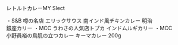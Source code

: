 レトルトカレーMY Slect

・S&B 噂の名店 エリックサウス 南インド風チキンカレー 明治  
銀座カリー ・MCC うわさの人気店トプカ インドムルギカリー ・MCC  
小野員裕の鳥肌の立つカレー キーマカレー 200g